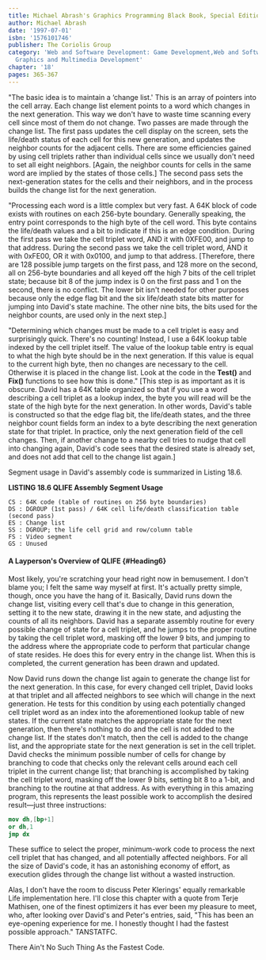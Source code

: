 ```yaml
---
title: Michael Abrash's Graphics Programming Black Book, Special Edition
author: Michael Abrash
date: '1997-07-01'
isbn: '1576101746'
publisher: The Coriolis Group
category: 'Web and Software Development: Game Development,Web and Software Development:
  Graphics and Multimedia Development'
chapter: '18'
pages: 365-367
---
```


"The basic idea is to maintain a ‘change list.' This is an array of
pointers into the cell array. Each change list element points to a word
which changes in the next generation. This way we don't have to waste
time scanning every cell since most of them do not change. Two passes
are made through the change list. The first pass updates the cell
display on the screen, sets the life/death status of each cell for this
new generation, and updates the neighbor counts for the adjacent cells.
There are some efficiencies gained by using cell triplets rather than
individual cells since we usually don't need to set all eight neighbors.
[Again, the neighbor counts for cells in the same word are implied by
the states of those cells.] The second pass sets the next-generation
states for the cells and their neighbors, and in the process builds the
change list for the next generation.

"Processing each word is a little complex but very fast. A 64K block of
code exists with routines on each 256-byte boundary. Generally speaking,
the entry point corresponds to the high byte of the cell word. This byte
contains the life/death values and a bit to indicate if this is an edge
condition. During the first pass we take the cell triplet word, AND it
with 0XFE00, and jump to that address. During the second pass we take
the cell triplet word, AND it with 0xFE00, OR it with 0x0100, and jump
to that address. [Therefore, there are 128 possible jump targets on the
first pass, and 128 more on the second, all on 256-byte boundaries and
all keyed off the high 7 bits of the cell triplet state; because bit 8
of the jump index is 0 on the first pass and 1 on the second, there is
no conflict. The lower bit isn't needed for other purposes because only
the edge flag bit and the six life/death state bits matter for jumping
into David's state machine. The other nine bits, the bits used for the
neighbor counts, are used only in the next step.]

"Determining which changes must be made to a cell triplet is easy and
surprisingly quick. There's no counting! Instead, I use a 64K lookup
table indexed by the cell triplet itself. The value of the lookup table
entry is equal to what the high byte should be in the next generation.
If this value is equal to the current high byte, then no changes are
necessary to the cell. Otherwise it is placed in the change list. Look
at the code in the **Test()** and **Fix()** functions to see how this is
done." [This step is as important as it is obscure. David has a 64K
table organized so that if you use a word describing a cell triplet as a
lookup index, the byte you will read will be the state of the high byte
for the next generation. In other words, David's table is constructed so
that the edge flag bit, the life/death states, and the three neighbor
count fields form an index to a byte describing the next generation
state for that triplet. In practice, only the next generation field of
the cell changes. Then, if another change to a nearby cell tries to
nudge that cell into changing again, David's code sees that the desired
state is already set, and does not add that cell to the change list
again.]

Segment usage in David's assembly code is summarized in Listing 18.6.

**LISTING 18.6 QLIFE Assembly Segment Usage**

    CS : 64K code (table of routines on 256 byte boundaries)
    DS : DGROUP (1st pass) / 64K cell life/death classification table (second pass)
    ES : Change list
    SS : DGROUP; the life cell grid and row/column table
    FS : Video segment
    GS : Unused

#### A Layperson's Overview of QLIFE {#Heading6}

Most likely, you're scratching your head right now in bemusement. I
don't blame you; I felt the same way myself at first. It's actually
pretty simple, though, once you have the hang of it. Basically, David
runs down the change list, visiting every cell that's due to change in
this generation, setting it to the new state, drawing it in the new
state, and adjusting the counts of all its neighbors. David has a
separate assembly routine for every possible change of state for a cell
triplet, and he jumps to the proper routine by taking the cell triplet
word, masking off the lower 9 bits, and jumping to the address where the
appropriate code to perform that particular change of state resides. He
does this for every entry in the change list. When this is completed,
the current generation has been drawn and updated.

Now David runs down the change list again to generate the change list
for the next generation. In this case, for every changed cell triplet,
David looks at that triplet and all affected neighbors to see which will
change in the next generation. He tests for this condition by using each
potentially changed cell triplet word as an index into the
aforementioned lookup table of new states. If the current state matches
the appropriate state for the next generation, then there's nothing to
do and the cell is not added to the change list. If the states don't
match, then the cell is added to the change list, and the appropriate
state for the next generation is set in the cell triplet. David checks
the minimum possible number of cells for change by branching to code
that checks only the relevant cells around each cell triplet in the
current change list; that branching is accomplished by taking the cell
triplet word, masking off the lower 9 bits, setting bit 8 to a 1-bit,
and branching to the routine at that address. As with everything in this
amazing program, this represents the least possible work to accomplish
the desired result—just three instructions:

```nasm
mov dh,[bp+1]
or dh,1
jmp dx
```

These suffice to select the proper, minimum-work code to process the
next cell triplet that has changed, and all potentially affected
neighbors. For all the size of David's code, it has an astonishing
economy of effort, as execution glides through the change list without a
wasted instruction.

Alas, I don't have the room to discuss Peter Klerings' equally
remarkable Life implementation here. I'll close this chapter with a
quote from Terje Mathisen, one of the finest optimizers it has ever been
my pleasure to meet, who, after looking over David's and Peter's
entries, said, "This has been an eye-opening experience for me. I
honestly thought I had the fastest possible approach." TANSTATFC.

There Ain't No Such Thing As the Fastest Code.
